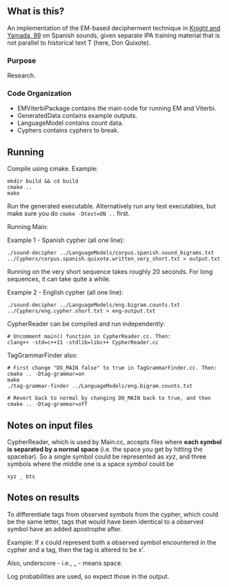 ## What is this?
An implementation of the EM-based decipherment technique in [Knight and Yamada,
99](http://www.aclweb.org/anthology/W/W99/W99-0906.pdf) on Spanish sounds, given
separate IPA training material that is not parallel to historical text T (here,
Don Quixote).

### Purpose
Research. 

### Code Organization
- EMViterbiPackage contains the main code for running EM and Viterbi.
- GeneratedData contains example outputs.
- LanguageModel contains count data.
- Cyphers contains cyphers to break.

## Running
Compile using cmake. Example:

    mkdir build && cd build
    cmake ..
    make

Run the generated executable. Alternatively run any test executables, but make
sure you do `cmake -Dtest=ON ..` first.

Running Main:

  Example 1 - Spanish cypher (all one line):

    ./sound-decipher ../LanguageModels/corpus.spanish.sound_bigrams.txt
    ../Cyphers/corpus.spanish.quixote.written_very_short.txt > output.txt

  Running on the very short sequence takes roughly 20 seconds. For long
  sequences, it can take quite a while.

  Example 2 - English cypher (all one line):

    ./sound-decipher ../LanguageModels/eng.bigram.counts.txt
    ../Cyphers/eng.cypher.short.txt > eng-output.txt

CypherReader can be compiled and run independently:

    # Uncomment main() function in CypherReader.cc. Then:
    clang++ -std=c++11 -stdlib=libc++ CypherReader.cc

TagGrammarFinder also:

    # First change "DO_MAIN false" to true in TagGrammarFinder.cc. Then:
    cmake .. -Dtag-grammar=on
    make
    ./tag-grammar-finder ../LanguageModels/eng.bigram.counts.txt

    # Revert back to normal by changing DO_MAIN back to true, and then
    cmake .. -Dtag-grammar=off

## Notes on input files
CypherReader, which is used by Main.cc, accepts files where **each
symbol is separated by a normal space** (i.e. the space you
get by hitting the spacebar). So a single symbol could be represented as *xyz*,
and three symbols where the middle one is a space *symbol* could be

    xyz _ bts

## Notes on results
To differentiate tags from observed symbols from the cypher, which could be the
same letter, tags that would have been identical to a observed symbol have an
added apostrophe after.

Example: If x could represent both a observed symbol encountered in the cypher
and a tag, then the tag is altered to be x'.

Also, underscore - i.e., _ - means space.

Log probabilities are used, so expect those in the output. 
